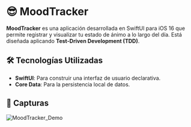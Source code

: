 # 😎 MoodTracker 

**MoodTracker** es una aplicación desarrollada en SwiftUI para iOS 16 que permite registrar y visualizar tu estado de ánimo a lo largo del día.
Está diseñada aplicando **Test-Driven Development (TDD)**.

## 🛠️ Tecnologías Utilizadas
- **SwiftUI**: Para construir una interfaz de usuario declarativa.
- **Core Data**: Para la persistencia local de datos.

## 📸 Capturas
![MoodTracker_Demo](https://github.com/user-attachments/assets/dc7ba8f4-73d8-4e67-bee3-847877744e40)
